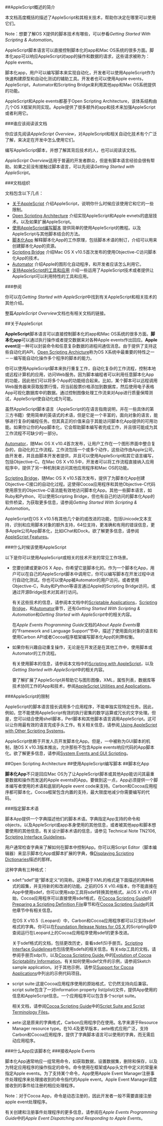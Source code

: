 ##AppleScript概述的简介

本文档高度概括的描述了AppleScript和其相关技术，帮助你决定在哪里可以使用它们。

Note：想要了解OS X提供的脚本技术有哪些，可以参看*Getting Started With Scripting & Automation*。

AppleScript脚本语言可以直接控制脚本化的app和Mac OS系统的很多方面。脚本化app可以响应AppleScript对app的操作和数据的请求，这些请求被称为：Apple events。

脚本化app，用户可以编写脚本来实现自动化，开发者可以使用AppleScript作为快速构建原型和自动化测试的辅助工具。开发者也可以使用Apple events，AppleScript，Automator和Scripting Bridge来利用其他app和Mac OS系统提供的功能。

AppleScript和Apple events都基于Open Scripting Architecture，该体系结构由几个OS X框架共同实现。Apple提供了很多额外的app和技术来加强AppleScript或者利用它。

###谁应该阅读该文档

你应该先阅读*AppleScript Overview*，对AppleScript和相关自动化技术有个广泛了解，来决定在开发中怎么使用它们。

编写AppleScript脚本，并想了解其背后技术的人，也可以阅读该文档。

*AppleScript Overview*适用于普遍的开发者群众，但是有脚本语言经验会很有帮助。如果之前没有接触过脚本语言，可以先阅读*Getting Started with AppleScript*。

###文档组织

文档包含以下几点：
- [关于AppleScript]() 介绍AppleScript，说明你什么时候应该使用它和它的一些限制。
- [Open Scripting Architecture]() 介绍实现AppleScript和Apple evnets的底层技术。以及如果扩展AppleScript。
- [使用AppleScript编写脚本]() 提供简单的使用AppleScript的教程。以及AppleScript与其他脚本结合的方法。
- [脚本化App]() 解释脚本化App的工作原理，包括脚本术语的制订，介绍可以用来创建脚本化App的资源。
- [Scripting Bridge]() 介绍Mac OS X v10.5首次发布的使用Objective-C访问脚本化App的技术。
- [Automator]() 介绍Apple的图形化自动程序，和开发者应该怎么利用它。
- [支持AppleScript的工具和应用]() 介绍一些运用了AppleScript技术或者提供让AppleScript可以利用特性的工具和应用。

###参阅

你可以在*Getting Started with AppleScript*中找到有关AppleScript和相关技术的其他介绍。

整篇*AppleScript Overview*文档也有相关文档的链接。

##关于AppleScript

**AppleScript**脚本语言可以直接控制脚本化的app和Mac OS系统的很多方面。**脚本化app**可以通过执行操作或者提交数据来对各种Apple events作出回应。**Apple event**是一种可以封装命令和任意复杂数据的进程间通信消息。由于提供了支持这些自动化的API，[Open Scripting Archicture]()称为OS X系统中最重要的特性之一－－编写能自动化操作多个程序的脚本的能力。

你可以使用AppleScript脚本来执行重复工作，自动化复杂的工作流程，控制本地或远程计算机的应用，访问Web服务。因为脚本编程者可以利用任意脚本化App的功能，因此他们可以将多个App的功能结合起来。比如，某个脚本可以远程调用Web服务器来获取股票行情，将当前股票价格添加到数据库，然后使用电子表格App可视化数据库中的数据。通过控制图像处理工作流来对App进行质量保障测试，AppleScript使自动化成为可能。

虽然AppleScript脚本语言（AppleScript的在语言指南说明，并在一些具体的第三方书籍）使用简单的英语式的术语，但是它是一个丰富的，面向对象的语言，能够进行复杂的编程任务。但其真正的价值来自于其能访问脚本化App提供的可用功能。如果你让你的App脚本化，它会帮助脚本编写者完成工作，并且很可能成为其工作流程不可缺少的一部分。

[Automator]()，随Mac OS X v10.4首次发布，让用户工作在一个图形界面中整合复杂的，自动化的工作流程。工作流包括一个或多个动作，这些动作由Apple公司，由开发者，并且由脚本开发者提供，并且可以使用AppleScript和其它语言编写，包括Objective-C。在Mac OS X v10.5中，开发者可以将工作流程直接纳入应用程序中，提供了另一种机制来访问其他应用程序和Mac OS的功能。

[Scripting Bridge]()，随Mac OS X v10.5首次发布，提供了为脚本化App创建Objective-C接口的自动化过程。这使得Cocoa应用程序和其他Objective-C代码使用原生的Objective-C语法能有效地访问脚本化App。其他一些脚本语言，如Ruby和Python，可以使用Scripting Bridge，但也有自己的访问的脚本化App的软件桥梁，为获取更多信息，请参阅*Getting Started With Scripting & Automation*。

AppleScript在OS X v10.5有其他几个新的或改进的功能，包括Unicode文本支持，识别和应用脚本对象的额外支持，64位支持，更准确和有用的错误信息，更多Apple公司App脚本化，比如iChat和Dock。欲了解更多信息，请参阅[AppleScript Features]()。

###什么时候该使用AppleScript

以下是你可以使用AppleScript或相关的技术开发的常见工作场景。
- 您要创建或更新OS X App，你希望它是脚本化的。作为一个脚本化App，用户可以在自己的AppleScript脚本中调用它，你可以编写脚本在开发过程中进行自动化测试。你也可以使App被Automator的用户访问，或者使用Objective-C，Ruby和Python等语言通过Apple的Scripting Bridge访问，或通过开源Bridge技术对其进行访问。

	有关这些技术的信息，请参阅本文档中的[Scriptable Applications]()，[Scripting Bridge]()，和[Automator]()章节，还有*Getting Started With Scripting & Automation*和*Getting Started with AppleScript*中的相关内容。 

	在*Apple Events Programming Guide*文档的*About Apple Events*章的“Framework and Language Support”节中，描述了使用面向对象的语言和使用Carbon API或者Cocoa程序框架编写脚本化App的利弊权衡。
- 如果你有兴趣自动重复操作，无论是在开发还是在其他工作中，使用脚本或Automator的工作流程。
 
	有关使用脚本的信息，请参阅本文档中的[Scripting with AppleScript]()，以及*Getting Started with AppleScript*中的相关内容。 

	要了解扩展了AppleScript并帮助它与图形图像，XML，属性列表，数据库等技术协同工作的App和技术，参阅[AppleScript Utilities and Applications]()。

###AppleScript的限制

AppleScript的脚本语言擅长调用多个应用程序，不能单独实现特定任务。因此，例如，您不能使用AppleScript有效的执行密集的数学运算或冗长的文字处理。但是，您可以结合使用shell脚本，Perl脚本和其他脚本语言调用AppleScript。这可以让你用最有效的语言完成手头工作。有关相关信息，请参阅[ Using AppleScript with Other Scripting Systems]()。 

AppleScript依赖于开发人员开发脚本化App。但是，一中被称为GUI脚本的机制，随OS X v10.3版本推出，允许那些不包含Apple events响应代码的App脚本化。欲了解更多信息，请参阅[System Events and GUI Scripting]()。

##Open Scripting Architecture 
##使用AppleScript编写脚本
##脚本化App

**脚本化App**不只是回应Mac OS为了让AppleScript脚本或其他App能访问其最重要数据和操作而发送的Apple events的App。要做到这一点，App必须提供一个脚本编写者使用的术语和底层的Apple event code来支持。Carbon和Cocoa应用程序都可脚本化，Cocoa框架包含内置的支持，最大限度地减少你需要编写的代码。

###指定脚本术语

脚本App提供一个字典描述他们的脚本术语。字典指定App支持的命令和objects，以及AppleScript或app本身使用的其他信息，或者被其他app和脚本想要使用的其他信息。有关设计脚本术语的信息，请参见 Technical Note TN2106, [Scripting Interface Guidelines]()。

用户通常检查字典来了解如何在脚本中控制App。你可以用Script Editor（脚本编辑器）来显示脚本化App或脚本扩展的字典，像[Displaying Scripting Dictionaries]()描述的那样。

这种字典有三种格式：
- sdef:“sdef”是“脚本定义”的简称。这种基于XML的格式是下面描述的两种格式的超集，并支持新的和改进的功能。之前的OS X v10.4版本，你不能直接在App中使用sdef，你可以使用*sdp*工具将sdef转换其他格式。从OS X v10.4开始，Cocoa应用程序可以直接使用sdef格式，在[Cocoa Scripting Guide]()的[Preparing a Scripting Definition File]()章节和在[Cocoa Scripting Guide]()的其他章节中有相关信息。

	在OS X v10.5（Leopard）中，Carbon和Cocoa应用程序都可以只支持sdef格式的字典。你可以在[Foundation Release Notes for OS X ]()的Scripting段中查阅运行在Leopard上的Cocoa应用程序使用sdef的更多改进。
	
	关于sdef格式的文档，包括更改历史，查看sdef(5)手册页。[Scripting Interface Guidelines]()也包括使用sdefs的相关信息。有关sdp工具的文档，请参阅手册页sdp(1)，以及[Cocoa Scripting Guide.]()中的[Evolution of Cocoa Scriptability Information]()。有关如何使用sdef文件的示例，请参阅Sketch sample application。对于其他示例，请参见[Support for Cocoa Applications]()中列出的示例代码项目。
	
- script suite:这是Cocoa应用程序使用的原始格式，它仍然支持向后兼容。script suite包含了一对information property list(plist)文件，提供App使用的信息和AppleScript信息。一个应用程序可以包含多个script suite。

	相关文档，请参阅[Cocoa Scripting Guide]()中的[Script Suite and Script Terminology Files]()。
- aete:这是原来的字典格式，Carbon应用程序仍在使用。名字来源于Resource Manager resource type。在10.4及更早版本，aete格式应用广泛，支持Carbon和Cocoa应用程序，提供了字典脚本语言可以使用的字典，而无需启动应用程序。

###什么App应该脚本化
###接收Apple Events

脚本化App通常响应一组常用命令，如获取数据，设置数据集，删除和保存，以及为特定应用程序的操作指定的命令。命令使用在框架或App头文件中定义的常量来指定Apple events。为了支持某个命令，App使用Apple Event Manager注册事件处理程序来处理接收到的命令指代的Apple event。Apple Event Manager调度接收到的事件给注册的相应处理程序。

Note：对于Cocoa App，命令是动态注册的，因此开发者一般不需要直接注册apple event处理程序。

有关创建和注册事件处理程序的更多信息，请参阅在*Apple Events Programming Guide*中的*Apple Event Dispatching and Responding to Apple Events*。